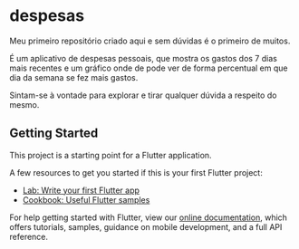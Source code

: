 # despesas

Meu primeiro repositório criado aqui e sem dúvidas é o primeiro de muitos.

É um aplicativo de despesas pessoais, que mostra os gastos dos 7 dias mais recentes e um 
gráfico onde de pode ver de forma percentual em que dia da semana se fez mais gastos.

Sintam-se à vontade para explorar e tirar qualquer dúvida a respeito do mesmo.


## Getting Started

This project is a starting point for a Flutter application.

A few resources to get you started if this is your first Flutter project:

- [Lab: Write your first Flutter app](https://flutter.dev/docs/get-started/codelab)
- [Cookbook: Useful Flutter samples](https://flutter.dev/docs/cookbook)

For help getting started with Flutter, view our
[online documentation](https://flutter.dev/docs), which offers tutorials,
samples, guidance on mobile development, and a full API reference.

